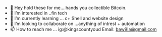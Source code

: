 - 👋 Hey hold these for me....hands you collectible Bitcoin.
- 👀 I’m interested in ..fin tech 
- 🌱 I’m currently learning ... c+ Shell and website design
- 💞️ I’m looking to collaborate on ...anything of intrest + automation
- 📫 How to reach me ... ig:@kingscountyoud Email: baw9la@gmail.com

<!---
WuvQOS/WuvQOS is a ✨ special ✨ repository because its `README.md` (this file) appears on your GitHub profile.
You can click the Preview link to take a look at your changes.
--->
